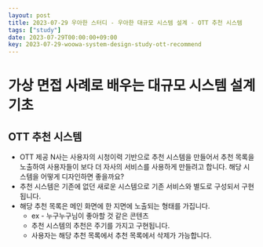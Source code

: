 ```yaml
---
layout: post
title: 2023-07-29 우아한 스터디 - 우아한 대규모 시스템 설계 - OTT 추천 시스템
tags: ["study"]
date: 2023-07-29T00:00:00+09:00
key: 2023-07-29-woowa-system-design-study-ott-recommend
---
```

# 가상 면접 사례로 배우는 대규모 시스템 설계 기초

## OTT 추천 시스템
- OTT 제공 N사는 사용자의 시청이력 기반으로 추천 시스템을 만들어서 추천 목록을 노출하여 사용자들이 보다 더 자사의 서비스를 사용하게 만들려고 합니다. 해당 시스템을 어떻게 디자인하면 좋을까요?
- 추천 시스템은 기존에 없던 새로운 시스템으로 기존 서비스와 별도로 구성되서 구현됩니다.
- 해당 추천 목록은 메인 화면에 한 지면에 노출되는 형태를 가집니다. 
  - ex - 누구누구님이 좋아할 것 같은 콘텐츠
  - 추천 시스템의 추천은 주기를 가지고 구현됩니다.
  - 사용자는 해당 추천 목록에서 추천 목록에서 삭제가 가능합니다.